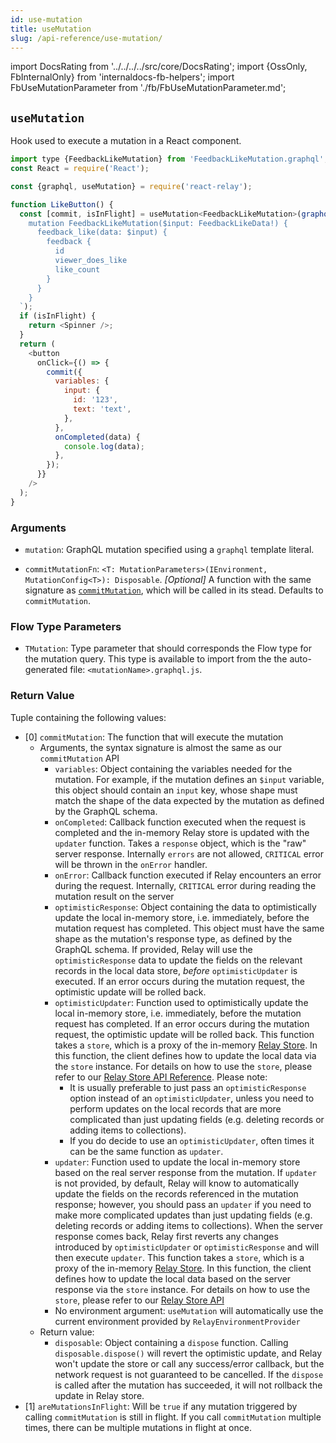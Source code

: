 ```yaml
---
id: use-mutation
title: useMutation
slug: /api-reference/use-mutation/
---
```


import DocsRating from '../../../../src/core/DocsRating';
import {OssOnly, FbInternalOnly} from 'internaldocs-fb-helpers';
import FbUseMutationParameter from './fb/FbUseMutationParameter.md';

## `useMutation`

Hook used to execute a mutation in a React component.

```js
import type {FeedbackLikeMutation} from 'FeedbackLikeMutation.graphql';
const React = require('React');

const {graphql, useMutation} = require('react-relay');

function LikeButton() {
  const [commit, isInFlight] = useMutation<FeedbackLikeMutation>(graphql`
    mutation FeedbackLikeMutation($input: FeedbackLikeData!) {
      feedback_like(data: $input) {
        feedback {
          id
          viewer_does_like
          like_count
        }
      }
    }
  `);
  if (isInFlight) {
    return <Spinner />;
  }
  return (
    <button
      onClick={() => {
        commit({
          variables: {
            input: {
              id: '123',
              text: 'text',
            },
          },
          onCompleted(data) {
            console.log(data);
          },
        });
      }}
    />
  );
}
```

### Arguments

* `mutation`: GraphQL mutation specified using a `graphql` template literal.

<OssOnly>

* `commitMutationFn`: `<T: MutationParameters>(IEnvironment, MutationConfig<T>): Disposable`. *_[Optional]_* A function with the same signature as [`commitMutation`](../commit-mutation), which will be called in its stead. Defaults to `commitMutation`.

</OssOnly>

<FbUseMutationParameter />


### Flow Type Parameters

* `TMutation`: Type parameter that should corresponds the Flow type for the mutation query. This type is available to import from the the auto-generated file: `<mutationName>.graphql.js`.

### Return Value

Tuple containing the following values:

* [0] `commitMutation`: The function that will execute the mutation
    * Arguments, the syntax signature is almost the same as our `commitMutation` API
        * `variables`: Object containing the variables needed for the mutation. For example, if the mutation defines an `$input` variable, this object should contain an `input` key, whose shape must match the shape of the data expected by the mutation as defined by the GraphQL schema.
        * `onCompleted`: Callback function executed when the request is completed and the in-memory Relay store is updated with the `updater` function. Takes a `response` object, which is the "raw" server response. Internally `errors` are not allowed, `CRITICAL` error will be thrown in the `onError` handler.
        * `onError`: Callback function executed if Relay encounters an error during the request. Internally, `CRITICAL` error during reading the mutation result on the server
        * `optimisticResponse`: Object containing the data to optimistically update the local in-memory store, i.e. immediately, before the mutation request has completed. This object must have the same shape as the mutation's response type, as defined by the GraphQL schema. If provided, Relay will use the `optimisticResponse` data to update the fields on the relevant records in the local data store, *before* `optimisticUpdater` is executed. If an error occurs during the mutation request, the optimistic update will be rolled back.
        * `optimisticUpdater`: Function used to optimistically update the local in-memory store, i.e. immediately, before the mutation request has completed. If an error occurs during the mutation request, the optimistic update will be rolled back. This function takes a `store`, which is a proxy of the in-memory [Relay Store](../store/). In this function, the client defines how to update the local data via the `store` instance. For details on how to use the `store`, please refer to our [Relay Store API Reference](../store/). Please note:
            * It is usually preferable to just pass an `optimisticResponse` option instead of an `optimisticUpdater`, unless you need to perform updates on the local records that are more complicated than just updating fields (e.g. deleting records or adding items to collections).
            * If you do decide to use an `optimisticUpdater`, often times it can be the same function as `updater`.
        * `updater`: Function used to update the local in-memory store based on the real server response from the mutation. If `updater` is not provided, by default, Relay will know to automatically update the fields on the records referenced in the mutation response; however, you should pass an `updater` if you need to make more complicated updates than just updating fields (e.g. deleting records or adding items to collections). When the server response comes back, Relay first reverts any changes introduced by `optimisticUpdater` or `optimisticResponse` and will then execute `updater`. This function takes a `store`, which is a proxy of the in-memory [Relay Store](../store/). In this function, the client defines how to update the local data based on the server response via the `store` instance. For details on how to use the `store`, please refer to our [Relay Store API](../store/)
        *  No environment argument: `useMutation` will automatically use the current environment provided by `RelayEnvironmentProvider`
    * Return value:
        * `disposable`: Object containing a `dispose` function. Calling `disposable.dispose()` will revert the optimistic update, and Relay won't update the store or call any success/error callback, but the network request is not guaranteed to be cancelled. If the `dispose` is called after the mutation has succeeded, it will not rollback the update in Relay store.
* [1] `areMutationsInFlight`: Will be `true` if any mutation triggered by calling `commitMutation` is still in flight. If you call `commitMutation` multiple times, there can be multiple mutations in flight at once.


<DocsRating />
